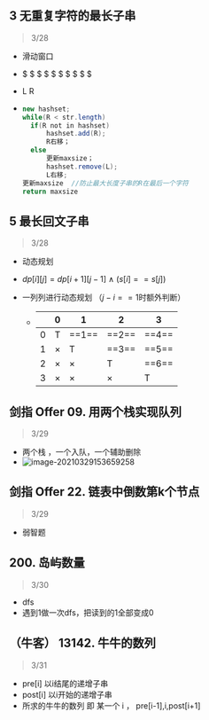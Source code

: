 ## 3 无重复字符的最长子串
> 3/28
* 滑动窗口

* $ $ $ $ $ $ $ $ $ $

* L       R

* ```java
  new hashset;
  while(R < str.length)
  	if(R not in hashset)
  		hashset.add(R);
  		R右移；
  	else
  		更新maxsize；
  		hashset.remove(L);
  		L右移;
  更新maxsize  //防止最大长度子串的R在最后一个字符
  return maxsize
  ```






## 5 最长回文子串
> 3/28
* 动态规划

* $dp[i][j] = dp[i+1][j-1] \  \wedge \ (s[i]==s[j])$

* 一列列进行动态规划 （$j-i==1$时额外判断）

  * |      | 0    | 1     | 2     | 3     |
    | ---- | ---- | ----- | ----- | ----- |
    | 0    | T    | ==1== | ==2== | ==4== |
    | 1    | ×    | T     | ==3== | ==5== |
    | 2    | ×    | ×     | T     | ==6== |
    | 3    | ×    | ×     | ×     | T     |



## 剑指 Offer 09. 用两个栈实现队列

> 3/29

* 两个栈 ，一个入队，一个辅助删除
* ![image-20210329153659258](Readme.assets/image-20210329153659258.png)



## 剑指 Offer 22. 链表中倒数第k个节点

> 3/29

* 弱智题



## 200. 岛屿数量

> 3/30

* dfs
* 遇到1做一次dfs，把读到的1全部变成0



## （牛客）  13142. 牛牛的数列

> 3/31

* pre[i] 以i结尾的递增子串
* post[i] 以i开始的递增子串
* 所求的牛牛的数列 即 某一个 i ， pre[i-1],i,post[i+1]